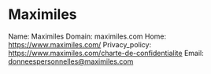 
# Maximiles

Name: Maximiles
Domain: maximiles.com
Home: https://www.maximiles.com/
Privacy_policy: https://www.maximiles.com/charte-de-confidentialite
Email: donneespersonnelles@maximiles.com

